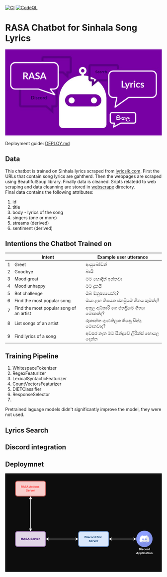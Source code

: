 [![CI](https://github.com/rumeshmadhusanka/rasa-chatbot/actions/workflows/main.yml/badge.svg?branch=master)](https://github.com/rumeshmadhusanka/rasa-chatbot/actions/workflows/main.yml)
[![CodeQL](https://github.com/rumeshmadhusanka/rasa-chatbot/actions/workflows/codeql-analysis.yml/badge.svg)](https://github.com/rumeshmadhusanka/rasa-chatbot/actions/workflows/codeql-analysis.yml)
# RASA Chatbot for Sinhala Song Lyrics
<p align="center">
  <img src="background.png" />
</p>

Deployment guide: [DEPLOY.md](DEPLOY.md)<br>
## Data
This chatbot is trained on Sinhala lyrics scraped from [lyricslk.com](https://lyricslk.com). First the URLs that contain song lyrics are gahtherd. Then the webpages are scraped using BeautifulSoup library. Finally data is cleaned. Sripts relatedd to web scraping and data cleanning are stored in [webscrape](webscrape) directory.<br>
Final data contains the following attributes: 
1. id
2. title 
3. body - lyrics of the song
4. singers (one or more)
5. streams (derived)
6. sentiment (derived)

## Intentions the Chatbot Trained on


| | Intent | Example user utterance|
| ---| --- | ----------- |
|1|Greet|ආයුඛෝවන්|
|2|Goodbye|බායි|
|3|Mood great|මම හොඳින් ඉන්නවා|
|4|Mood unhappy|මට දුකයි|
|5|Bot challenge|ඔබ මනුෂ්‍යයෙක්ද?|
|6|Find the most popular song|ඔයා ළඟ තියෙන ජනප්‍රියම ගීතය කුමක්ද?|
|7|Find the most popular song of an artist|අතුල අධිකාරී ගෙ ජනප්‍රියම ගීතය මොකක්ද?|
|8|List songs of an artist|රූකාන්ත ගුණතිලක කියපු සින්දු මොනවාද?|
|9|Find lyrics of a song|අවසර නැත මට සින්දුවේ ලිරික්ස් හොයල දෙන්න|

## Training Pipeline
1. WhitespaceTokenizer
2. RegexFeaturizer
3. LexicalSyntacticFeaturizer
4. CountVectorsFeaturizer
5. DIETClassifier
6. ResponseSelector
7. 
Pretrained laguage models didn't significantly improve the model, they were not used.<br>

## Lyrics Search

## Discord integration


## Deploymnet 
<p align="center">
  <img src="deployment.png" />
</p>
